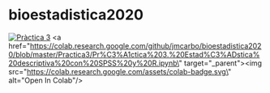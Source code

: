 # bioestadistica2020

[![Pràctica 3](https://colab.research.google.com/assets/colab-badge.svg)](https://colab.research.google.com/github/jmcarbo/bioestadistica2020/blob/master/Practica3/Pr%C3%A1ctica%203.%20Estad%C3%ADstica%20descriptiva%20con%20SPSS%20y%20R.ipynb)
<a href=\"https://colab.research.google.com/github/jmcarbo/bioestadistica2020/blob/master/Practica3/Pr%C3%A1ctica%203.%20Estad%C3%ADstica%20descriptiva%20con%20SPSS%20y%20R.ipynb\" target=\"_parent\"><img src=\"https://colab.research.google.com/assets/colab-badge.svg\" alt=\"Open In Colab\"/></a>
